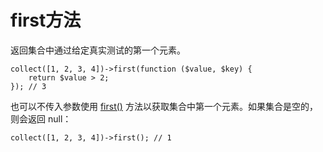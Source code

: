 # first方法

返回集合中通过给定真实测试的第一个元素。

```
collect([1, 2, 3, 4])->first(function ($value, $key) {
    return $value > 2;
}); // 3
```


也可以不传入参数使用 [first()](/collections/first.md) 方法以获取集合中第一个元素。如果集合是空的，则会返回 null：

```
collect([1, 2, 3, 4])->first(); // 1
```